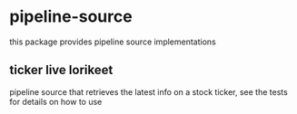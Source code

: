 # pipeline-source
this package provides pipeline source implementations

## ticker live lorikeet
pipeline source that retrieves the latest info on a stock ticker, see the tests for details on how to use


